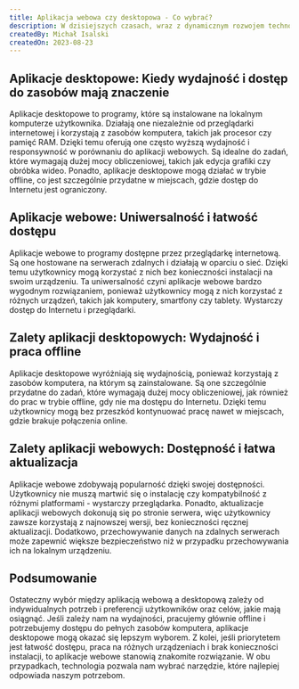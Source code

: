 ```yaml
---
title: Aplikacja webowa czy desktopowa - Co wybrać?
description: W dzisiejszych czasach, wraz z dynamicznym rozwojem technologii, wybór pomiędzy aplikacją webową a desktopową może stwarzać pewne dylematy dla twórców oraz użytkowników. Oba rodzaje aplikacji mają swoje własne zalety i wady, dlatego warto dokładnie przyjrzeć się temu wyborowi.
createdBy: Michał Isalski
createdOn: 2023-08-23
---
```


## Aplikacje desktopowe: Kiedy wydajność i dostęp do zasobów mają znaczenie
Aplikacje desktopowe to programy, które są instalowane na lokalnym komputerze użytkownika. Działają one niezależnie od przeglądarki internetowej i korzystają z zasobów komputera, takich jak procesor czy pamięć RAM. Dzięki temu oferują one często wyższą wydajność i responsywność w porównaniu do aplikacji webowych. Są idealne do zadań, które wymagają dużej mocy obliczeniowej, takich jak edycja grafiki czy obróbka wideo. Ponadto, aplikacje desktopowe mogą działać w trybie offline, co jest szczególnie przydatne w miejscach, gdzie dostęp do Internetu jest ograniczony.
## Aplikacje webowe: Uniwersalność i łatwość dostępu
Aplikacje webowe to programy dostępne przez przeglądarkę internetową. Są one hostowane na serwerach zdalnych i działają w oparciu o sieć. Dzięki temu użytkownicy mogą korzystać z nich bez konieczności instalacji na swoim urządzeniu. Ta uniwersalność czyni aplikacje webowe bardzo wygodnym rozwiązaniem, ponieważ użytkownicy mogą z nich korzystać z różnych urządzeń, takich jak komputery, smartfony czy tablety. Wystarczy dostęp do Internetu i przeglądarki.
## Zalety aplikacji desktopowych: Wydajność i praca offline
Aplikacje desktopowe wyróżniają się wydajnością, ponieważ korzystają z zasobów komputera, na którym są zainstalowane. Są one szczególnie przydatne do zadań, które wymagają dużej mocy obliczeniowej, jak również do prac w trybie offline, gdy nie ma dostępu do Internetu. Dzięki temu użytkownicy mogą bez przeszkód kontynuować pracę nawet w miejscach, gdzie brakuje połączenia online.
## Zalety aplikacji webowych: Dostępność i łatwa aktualizacja
Aplikacje webowe zdobywają popularność dzięki swojej dostępności. Użytkownicy nie muszą martwić się o instalację czy kompatybilność z różnymi platformami - wystarczy przeglądarka. Ponadto, aktualizacje aplikacji webowych dokonują się po stronie serwera, więc użytkownicy zawsze korzystają z najnowszej wersji, bez konieczności ręcznej aktualizacji. Dodatkowo, przechowywanie danych na zdalnych serwerach może zapewnić większe bezpieczeństwo niż w przypadku przechowywania ich na lokalnym urządzeniu.
## Podsumowanie
Ostateczny wybór między aplikacją webową a desktopową zależy od indywidualnych potrzeb i preferencji użytkowników oraz celów, jakie mają osiągnąć. Jeśli zależy nam na wydajności, pracujemy głównie offline i potrzebujemy dostępu do pełnych zasobów komputera, aplikacje desktopowe mogą okazać się lepszym wyborem. Z kolei, jeśli priorytetem jest łatwość dostępu, praca na różnych urządzeniach i brak konieczności instalacji, to aplikacje webowe stanowią znakomite rozwiązanie. W obu przypadkach, technologia pozwala nam wybrać narzędzie, które najlepiej odpowiada naszym potrzebom.
